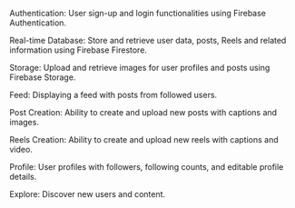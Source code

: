 Authentication: User sign-up and login functionalities using Firebase Authentication.

Real-time Database: Store and retrieve user data, posts, Reels and related information using Firebase Firestore.

Storage: Upload and retrieve images for user profiles and posts using Firebase Storage.

Feed: Displaying a feed with posts from followed users.

Post Creation: Ability to create and upload new posts with captions and images.

Reels Creation: Ability to create and upload new reels with captions and video.

Profile: User profiles with followers, following counts, and editable profile details.

Explore: Discover new users and content.
